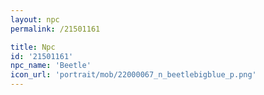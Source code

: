 ```yaml
---
layout: npc
permalink: /21501161

title: Npc
id: '21501161'
npc_name: 'Beetle'
icon_url: 'portrait/mob/22000067_n_beetlebigblue_p.png'
---
```

